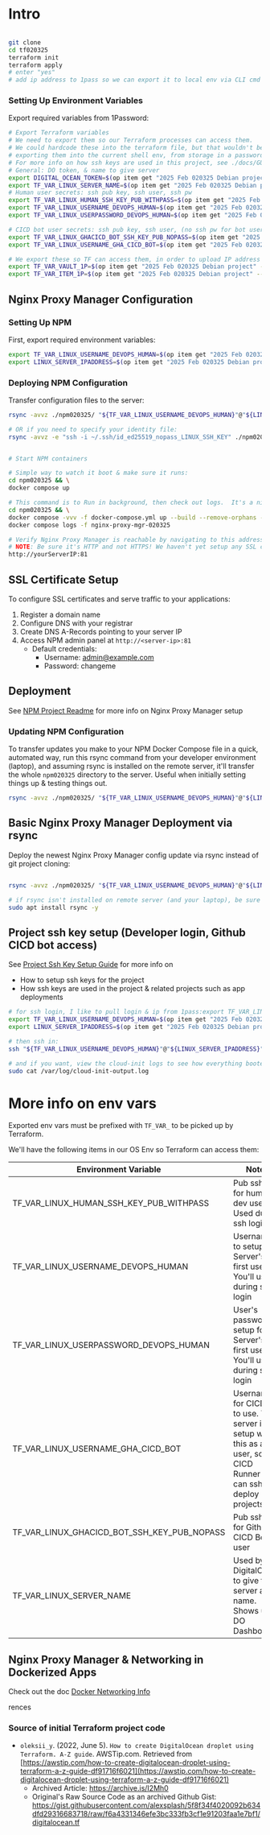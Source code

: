 # Intro

```bash

git clone
cd tf020325
terraform init
terraform apply
# enter "yes"
# add ip address to 1pass so we can export it to local env via CLI cmd

```

### Setting Up Environment Variables

Export required variables from 1Password:

```bash
# Export Terraform variables
# We need to export them so our Terraform processes can access them.
# We could hardcode these into the terraform file, but that wouldn't be as secure as
# exporting them into the current shell env, from storage in a password manager (1password in this case)
# For more info on how ssh keys are used in this project, see ./docs/GUIDE-SSH-KEY-SETUP.md
# General: DO token, & name to give server
export DIGITAL_OCEAN_TOKEN=$(op item get "2025 Feb 020325 Debian project" --fields label=DIGITAL_OCEAN_TOKEN) &&
export TF_VAR_LINUX_SERVER_NAME=$(op item get "2025 Feb 020325 Debian project" --fields label=LINUX_SERVER_NAME) &&
# Human user secrets: ssh pub key, ssh user, ssh pw
export TF_VAR_LINUX_HUMAN_SSH_KEY_PUB_WITHPASS=$(op item get "2025 Feb 020325 Debian project" --fields label=id_ed25519_withpass_DO_TF_HUMAN_PUB_SSH_KEY) &&
export TF_VAR_LINUX_USERNAME_DEVOPS_HUMAN=$(op item get "2025 Feb 020325 Debian project" --fields label=LINUX_USERNAME_DEVOPS_HUMAN) &&
export TF_VAR_LINUX_USERPASSWORD_DEVOPS_HUMAN=$(op item get "2025 Feb 020325 Debian project" --fields label=LINUX_USERPASSWORD_DEVOPS_HUMAN) &&

# CICD bot user secrets: ssh pub key, ssh user, (no ssh pw for bot user)
export TF_VAR_LINUX_GHACICD_BOT_SSH_KEY_PUB_NOPASS=$(op item get "2025 Feb 020325 Debian project" --fields label=id_ed25519_nopass_GHACICD_BOT_PUB_SSH_KEY) &&
export TF_VAR_LINUX_USERNAME_GHA_CICD_BOT=$(op item get "2025 Feb 020325 Debian project" --fields label=LINUX_USERNAME_GHA_CICD_BOT) &&

# We export these so TF can access them, in order to upload IP address for us ("LINUX_SERVER_IPADDRESS")
export TF_VAR_VAULT_1P=$(op item get "2025 Feb 020325 Debian project" --fields label=VAULT_1P) &&
export TF_VAR_ITEM_1P=$(op item get "2025 Feb 020325 Debian project" --fields label=ITEM_1P)


```

## Nginx Proxy Manager Configuration

### Setting Up NPM

First, export required environment variables:

```bash
export TF_VAR_LINUX_USERNAME_DEVOPS_HUMAN=$(op item get "2025 Feb 020325 Debian project" --fields label=LINUX_USERNAME_DEVOPS_HUMAN) && \
export LINUX_SERVER_IPADDRESS=$(op item get "2025 Feb 020325 Debian project" --fields label=LINUX_SERVER_IPADDRESS)
```

### Deploying NPM Configuration

Transfer configuration files to the server:

```bash
rsync -avvz ./npm020325/ "${TF_VAR_LINUX_USERNAME_DEVOPS_HUMAN}"@"${LINUX_SERVER_IPADDRESS}":~/npm020325

# OR if you need to specify your identity file:
rsync -avvz -e "ssh -i ~/.ssh/id_ed25519_nopass_LINUX_SSH_KEY" ./npm020325/ "${TF_VAR_LINUX_USERNAME_DEVOPS_HUMAN}"@"${LINUX_SERVER_IPADDRESS}":~/npm020325


# Start NPM containers

# Simple way to watch it boot & make sure it runs:
cd npm020325 && \
docker compose up

# This command is to Run in background, then check out logs.  It's a nice way to view the running container, while leaving it running after you exit the logs view.:
cd npm020325 && \
docker compose -vvv -f docker-compose.yml up --build --remove-orphans -d && \
docker compose logs -f nginx-proxy-mgr-020325

# Verify Nginx Proxy Manager is reachable by navigating to this address on your browser:
# NOTE: Be sure it's HTTP and not HTTPS! We haven't yet setup any SSL certs, so HTTPS won't reach anything
http://yourServerIP:81
```

## SSL Certificate Setup

To configure SSL certificates and serve traffic to your applications:

1. Register a domain name
2. Configure DNS with your registrar
3. Create DNS A-Records pointing to your server IP
4. Access NPM admin panel at `http://<server-ip>:81`
   - Default credentials:
     - Username: admin@example.com
     - Password: changeme

## Deployment

See [NPM Project Readme](./npm020325/README.md) for more info on Nginx Proxy Manager setup

### Updating NPM Configuration

To transfer updates you make to your NPM Docker Compose file in a quick, automated way, run this rsync command from your developer environment (laptop), and assuming rsync is installed on the remote server, it'll transfer the whole `npm020325` directory to the server. Useful when initially setting things up & testing things out.

```bash
rsync -avvz ./npm020325/ "${TF_VAR_LINUX_USERNAME_DEVOPS_HUMAN}"@"${LINUX_SERVER_IPADDRESS}":~/npm020325

```

## Basic Nginx Proxy Manager Deployment via rsync

Deploy the newest Nginx Proxy Manager config update via rsync instead of git project cloning:

```bash

rsync -avvz ./npm020325/ "${TF_VAR_LINUX_USERNAME_DEVOPS_HUMAN}"@"${LINUX_SERVER_IPADDRESS}":~/npm020325

# if rsync isn't installed on remote server (and your laptop), be sure to install it first.  For debian, for example:
sudo apt install rsync -y

```

## Project ssh key setup (Developer login, Github CICD bot access)

See [Project Ssh Key Setup Guide](./docs/GUIDE-SSH-KEY-SETUP.md) for more info on

- How to setup ssh keys for the project
- How ssh keys are used in the project & related projects such as app deployments

```bash
# for ssh login, I like to pull login & ip from 1pass:export TF_VAR_LINUX_USERNAME_DEVOPS_HUMAN=$(op item get "2025 Feb 020325 Debian project" --fields label=LINUX_USERNAME_DEVOPS_HUMAN) && \
export TF_VAR_LINUX_USERNAME_DEVOPS_HUMAN=$(op item get "2025 Feb 020325 Debian project" --fields label=LINUX_USERNAME_DEVOPS_HUMAN) && \
export LINUX_SERVER_IPADDRESS=$(op item get "2025 Feb 020325 Debian project" --fields label=LINUX_SERVER_IPADDRESS)

# then ssh in:
ssh "${TF_VAR_LINUX_USERNAME_DEVOPS_HUMAN}"@"${LINUX_SERVER_IPADDRESS}"

# and if you want, view the cloud-init logs to see how everything booted & make sure cloud init installed what it's supposed to (see bottom of ./terraform-server--Debian-Jan2025-PortfolioEtc/yamlScripts/with-envVars.yaml file)
sudo cat /var/log/cloud-init-output.log
```

# More info on env vars

Exported env vars must be prefixed with `TF_VAR_` to be picked up by Terraform.

We'll have the following items in our OS Env so Terraform can access them:

| Environment Variable                        | Notes                                                                                                                     | Example Value                                                                                                                                |
| ------------------------------------------- | ------------------------------------------------------------------------------------------------------------------------- | -------------------------------------------------------------------------------------------------------------------------------------------- |
| TF_VAR_LINUX_HUMAN_SSH_KEY_PUB_WITHPASS     | Pub ssh key for human dev user. Used during ssh login                                                                     | [More Info](https://docs.github.com/en/authentication/connecting-to-github-with-ssh/generating-a-new-ssh-key-and-adding-it-to-the-ssh-agent) |
| TF_VAR_LINUX_USERNAME_DEVOPS_HUMAN          | Username to setup as Server's first user. You'll use it during ssh login                                                  | bobDev                                                                                                                                       |
| TF_VAR_LINUX_USERPASSWORD_DEVOPS_HUMAN      | User's password to setup for Server's first user. You'll use it during ssh login                                          |                                                                                                                                              |
| TF_VAR_LINUX_USERNAME_GHA_CICD_BOT          | Username for CICD Bot to use. The server is setup with this as a user, so a CICD Runner bot can ssh in to deploy projects | githubCICDBotUser                                                                                                                            |
| TF_VAR_LINUX_GHACICD_BOT_SSH_KEY_PUB_NOPASS | Pub ssh key for Github CICD Bot user                                                                                      | [More Info](https://docs.github.com/en/authentication/connecting-to-github-with-ssh/generating-a-new-ssh-key-and-adding-it-to-the-ssh-agent) |
| TF_VAR_LINUX_SERVER_NAME                    | Used by DigitalOcean to give the server a name. Shows up in DO Dashboard                                                  | server020325-debianNpm                                                                                                                       |

## Nginx Proxy Manager & Networking in Dockerized Apps

Check out the doc [Docker Networking Info](./docs/DOCKER-NETWORK-INFO.md)

rences

### Source of initial Terraform project code

- `oleksii_y`. (2022, June 5). `How to create DigitalOcean droplet using Terraform. A-Z guide`. AWSTip.com. Retrieved from [https://awstip.com/how-to-create-digitalocean-droplet-using-terraform-a-z-guide-df91716f6021](https://awstip.com/how-to-create-digitalocean-droplet-using-terraform-a-z-guide-df91716f6021)
  - Archived Article: https://archive.is/I2Mh0
  - Original's Raw Source Code as an archived Github Gist: https://gist.githubusercontent.com/alexsplash/5f8f34f4020092b634dfd29316683718/raw/f6a4331346efe3bc333fb3cf1e91203faa1e7bf1/digitalocean.tf
